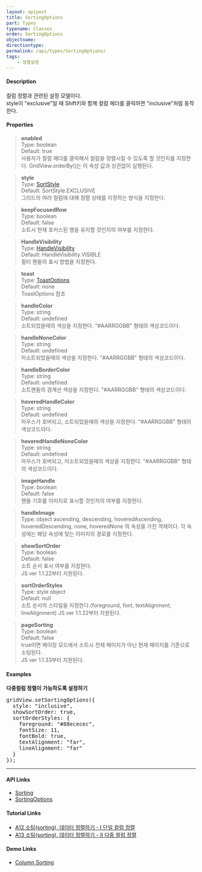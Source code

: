 ```yaml
---
layout: apipost
title: SortingOptions
part: Types
typename: Classes
order: SortingOptions
objectname: 
directiontype: 
permalink: /api/types/SortingOptions/
tags:
    - 정렬설정
---
```



#### Description

 컬럼 정렬과 관련된 설정 모델이다.  
style이 "exclusive"일 때 Shift키와 함께 컬럼 헤더를 클릭하면 "inclusive"처럼 동작한다.  

#### Properties

> **enabled**  
> Type: boolean  
> Default: true  
> 사용자가 컬럼 헤더를 클릭해서 컬럼을 정렬시킬 수 있도록 할 것인지를 지정한다. GridView.orderBy()는 이 속성 값과 상관없이 실행된다.  

> **style**  
> Type: [SortStyle](/api/types/SortStyle)  
> Default: SortStyle.EXCLUSIVE     
> 그리드의 여러 컬럼에 대해 정렬 상태를 지정하는 방식을 지정한다.

> **keepFocusedRow**  
> Type: boolean  
> Default: false  
> 소트시 현재 포커스된 행을 유지할 것인지의 여부를 지정한다.  

> **HandleVisibility**  
> Type: [HandleVisibility](/api/types/HandleVisibility/)  
> Default: HandleVisibility.VISIBLE  
> 필터 핸들의 표시 방법을 지정한다.

> **toast**  
> Type: [ToastOptions](/api/types/ToastOptions)  
> Default: none  
> ToastOptions 참조

> **handleColor**  
> Type: string  
> Default: undefined  
> 소트되었을때의 색상을 지정한다. "#AARRGGBB" 형태의 색상코드이다.  

> **handleNoneColor**  
> Type: string   
> Default: undefined   
> 미소트되었을때의 색상을 지정한다. "#AARRGGBB" 형태의 색상코드이다.  

> **handleBorderColor**   
> Type: string   
> Default: undefined   
> 소트핸들의 경계선 색상을 지정한다. "#AARRGGBB" 형태의 색상코드이다.  

> **hoveredHandleColor**  
> Type: string   
> Default: undefined   
> 마우스가 호버되고, 소트되었을때의 색상을 지정한다. "#AARRGGBB" 형태의 색상코드이다.  

> **hoveredHandleNoneColor**  
> Type: string   
> Default: undefined   
> 마우스가 호버되고, 미소트되었을때의 색상을 지정한다. "#AARRGGBB" 형태의 색상코드이다.  

> **imageHandle**  
> Type: boolean   
> Default: false   
> 핸들 기호를 이미지로 표시할 것인지의 여부를 지정한다.  

> **handleImage**  
> Type: object 
> ascending, descending, hoveredAscending, hoveredDescending, none, hoveredNone 의 속성을 가진 객체이다. 각 속성에는 해당 속성에 맞는 이미지의 경로를 지정한다.  

> **showSortOrder**  
> Type: boolean  
> Default: false  
> 소트 순서 표시 여부를 지정한다.    
> JS ver 1.1.22부터 지원된다. 

> **sortOrderStyles**  
> Type: style object  
> Default: null  
> 소트 순서의 스타일을 지정한다.(foreground, font, textAlignment, lineAlignment)
> JS ver 1.1.22부터 지원된다.    

> **pageSorting**  
> Type: boolean  
> Default: false  
> true이면 페이징 모드에서 소트시 전체 페이지가 아닌 현재 페이지를 기준으로 소팅된다.   
> JS ver 1.1.33부터 지원된다.    

#### Examples

**다중컬럼 정렬이 가능하도록 설정하기**

<pre class="prettyprint">
gridView.setSortingOptions({
  style: "inclusive",
  showSortOrder: true, 
  sortOrderStyles: {
    foreground: "#88ececec", 
    fontSize: 11, 
    fontBold: true, 
    textAlignment: "far", 
    lineAlignment: "far"
  }
});
</pre>

---
    
#### API Links

* [Sorting](/api/features/Sorting/)
* [SortingOptions](/api/types/SortingOptions/)

#### Tutorial Links

* [A12 소팅(sorting), 데이터 정렬하기 - I 단일 컬럼 정렬](http://help.realgrid.com/tutorial/a12/)
* [A13 소팅(sorting), 데이터 정렬하기 - II 다중 컬럼 정렬](http://help.realgrid.com/tutorial/a13/)

#### Demo Links

* [Column Sorting](http://demo.realgrid.com/Columns/ColumnSorting/)
